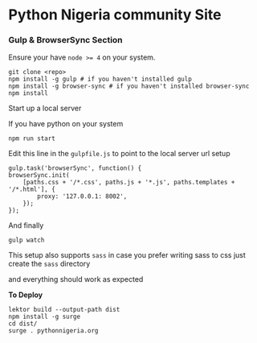 # Python Nigeria community Site

### Gulp & BrowserSync Section
Ensure your have `node >= 4` on your system.

    git clone <repo>
    npm install -g gulp # if you haven't installed gulp
    npm install -g browser-sync # if you haven't installed browser-sync
    npm install

Start up a local server 
<p>If you have python on your system</p>
    
    npm run start

Edit this line in the `gulpfile.js` to point to the local server url setup

    gulp.task('browserSync', function() {
    browserSync.init(
        [paths.css + '/*.css', paths.js + '*.js', paths.templates + '/*.html'], {
            proxy: '127.0.0.1: 8002',
        });
    });


And finally

    gulp watch

This setup also supports `sass` in case you prefer writing sass to css just create the `sass` directory 
<p>and everything should work as expected</p>

**To Deploy**

    lektor build --output-path dist
    npm install -g surge
    cd dist/
    surge . pythonnigeria.org


